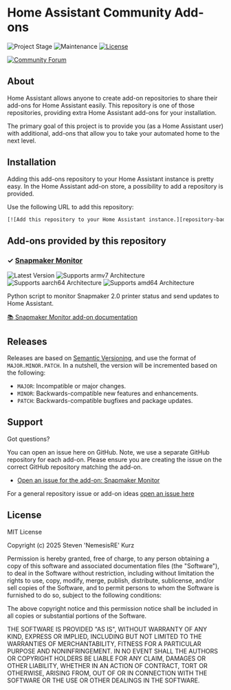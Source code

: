 # Home Assistant Community Add-ons

![Project Stage][project-stage-shield]
![Maintenance][maintenance-shield]
[![License][license-shield]](LICENSE.md)

[![Community Forum][forum-shield]][forum]

## About

Home Assistant allows anyone to create add-on repositories to share their
add-ons for Home Assistant easily. This repository is one of those repositories,
providing extra Home Assistant add-ons for your installation.

The primary goal of this project is to provide you (as a Home Assistant user)
with additional, add-ons that allow you to take your automated home to the next level.

## Installation

Adding this add-ons repository to your Home Assistant instance is pretty easy.
In the Home Assistant add-on store, a possibility to add a repository is provided.

Use the following URL to add this repository:

```txt
[![Add this repository to your Home Assistant instance.][repository-badge]][repository]
```

## Add-ons provided by this repository

### &#10003; [Snapmaker Monitor][addon-snapmaker-monitor]

![Latest Version][snapmaker-monitor-version-shield]
![Supports armv7 Architecture][snapmaker-monitor-armv7-shield]
![Supports aarch64 Architecture][snapmaker-monitor-aarch64-shield]
![Supports amd64 Architecture][snapmaker-monitor-amd64-shield]

Python script to monitor Snapmaker 2.0 printer status and send updates to Home Assistant.

[:books: Snapmaker Monitor add-on documentation][addon-doc-snapmaker-monitor]

## Releases

Releases are based on [Semantic Versioning][semver], and use the format
of ``MAJOR.MINOR.PATCH``. In a nutshell, the version will be incremented
based on the following:

- ``MAJOR``: Incompatible or major changes.
- ``MINOR``: Backwards-compatible new features and enhancements.
- ``PATCH``: Backwards-compatible bugfixes and package updates.

## Support

Got questions?

You can open an issue here on GitHub. Note, we use a separate GitHub
repository for each add-on. Please ensure you are creating the issue
on the correct GitHub repository matching the add-on.

- [Open an issue for the add-on: Snapmaker Monitor][snapmaker-monitor-issue]

For a general repository issue or add-on ideas [open an issue here][issue]

## License

MIT License

Copyright (c) 2025 Steven 'NemesisRE' Kurz

Permission is hereby granted, free of charge, to any person obtaining a copy
of this software and associated documentation files (the "Software"), to deal
in the Software without restriction, including without limitation the rights
to use, copy, modify, merge, publish, distribute, sublicense, and/or sell
copies of the Software, and to permit persons to whom the Software is
furnished to do so, subject to the following conditions:

The above copyright notice and this permission notice shall be included in all
copies or substantial portions of the Software.

THE SOFTWARE IS PROVIDED "AS IS", WITHOUT WARRANTY OF ANY KIND, EXPRESS OR
IMPLIED, INCLUDING BUT NOT LIMITED TO THE WARRANTIES OF MERCHANTABILITY,
FITNESS FOR A PARTICULAR PURPOSE AND NONINFRINGEMENT. IN NO EVENT SHALL THE
AUTHORS OR COPYRIGHT HOLDERS BE LIABLE FOR ANY CLAIM, DAMAGES OR OTHER
LIABILITY, WHETHER IN AN ACTION OF CONTRACT, TORT OR OTHERWISE, ARISING FROM,
OUT OF OR IN CONNECTION WITH THE SOFTWARE OR THE USE OR OTHER DEALINGS IN THE
SOFTWARE.

[addon-snapmaker-monitor]: https://github.com/NRE-Com-Net/hassio-addon-snapmaker-monitor/tree/v1.0.1
[addon-doc-snapmaker-monitor]: https://github.com/NRE-Com-Net/hassio-addon-snapmaker-monitor/blob/v1.0.1/README.md
[snapmaker-monitor-issue]: https://github.com/NRE-Com-Net/hassio-addon-snapmaker-monitor/issues
[snapmaker-monitor-version-shield]: https://img.shields.io/badge/version-v1.0.1-blue.svg
[snapmaker-monitor-aarch64-shield]: https://img.shields.io/badge/aarch64-yes-green.svg
[snapmaker-monitor-amd64-shield]: https://img.shields.io/badge/amd64-yes-green.svg
[snapmaker-monitor-armv7-shield]: https://img.shields.io/badge/armv7-yes-green.svg
[repository-badge]: https://my.home-assistant.io/badges/supervisor_add_addon_repository.svg
[repository]: https://my.home-assistant.io/redirect/supervisor_add_addon_repository/?repository_url=https%3A%2F%2Fgithub.com%2FNRE-Com-Net%2Fhassio-addons
[forum-NemesisRE]: https://community.home-assistant.io/u/NemesisRE/?u=NemesisRE
[forum-shield]: https://img.shields.io/badge/community-forum-brightgreen
[forum]: https://community.home-assistant.io?u=NemesisRE
[NemesisRE]: https://github.com/NemesisRE
[gitlabci-shield]: https://gitlab.com/NRE-Com-Net/hassio-addons/badges/master/pipeline.svg
[gitlabci]: https://gitlab.com/NRE-Com-Net/hassio-addons/pipelines
[issue]: https://github.com/NRE-Com-Net/hassio-addons/issues
[license-shield]: https://img.shields.io/github/license/NRE-Com-Net/hassio-addons/repository
[maintenance-shield]: https://img.shields.io/maintenance/yes/2025
[project-stage-shield]: https://img.shields.io/badge/project%20stage-production%20ready-brightgreen
[semver]: http://semver.org/spec/v2.0.0.html